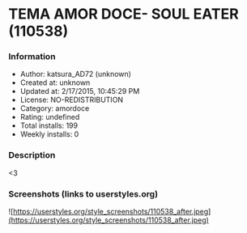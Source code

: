 # TEMA AMOR DOCE- SOUL EATER (110538)

### Information
- Author: katsura_AD72 (unknown)
- Created at: unknown
- Updated at: 2/17/2015, 10:45:29 PM
- License: NO-REDISTRIBUTION
- Category: amordoce
- Rating: undefined
- Total installs: 199
- Weekly installs: 0


### Description
<3


### Screenshots (links to userstyles.org)
![https://userstyles.org/style_screenshots/110538_after.jpeg](https://userstyles.org/style_screenshots/110538_after.jpeg)


